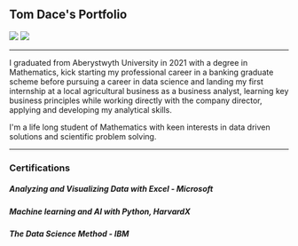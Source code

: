 ## Tom Dace's Portfolio
[![](https://img.shields.io/badge/LinkedIn-0077B5?style=flat&logo=linkedin&logoColor=white)](https://www.linkedin.com/in/tom-m-498659333)
[![](https://img.shields.io/badge/GitHub-%23121011.svg?logo=github&logoColor=white)](https://github.com/GHtjm)

---
I graduated from Aberystwyth University in 2021 with a degree in Mathematics, kick starting my professional career in a banking graduate scheme before pursuing a career in data science and landing my first         internship at a local agricultural business as a business analyst, learning key business principles while working directly with the company director, applying and developing my analytical skills.

I'm a life long student of Mathematics with keen interests in data driven solutions and scientific problem solving.

---

### Certifications
##### Analyzing and Visualizing Data with Excel - Microsoft
##### Machine learning and AI with Python, HarvardX
##### The Data Science Method - IBM

